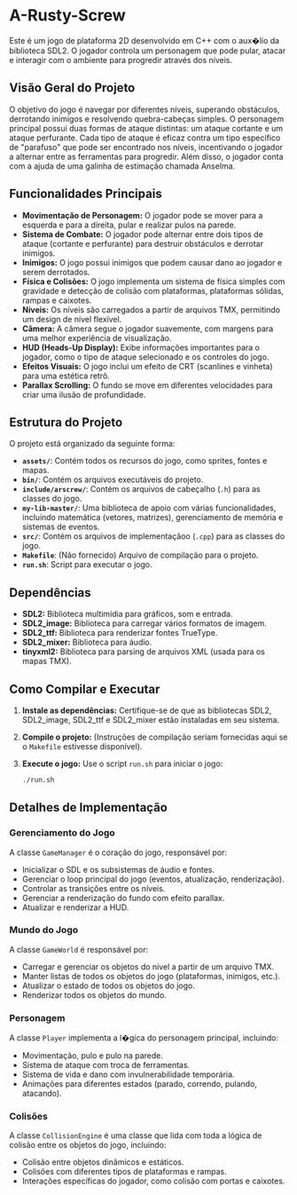 # A-Rusty-Screw

Este é um jogo de plataforma 2D desenvolvido em C++ com o aux�lio da biblioteca SDL2. O jogador controla um personagem que pode pular, atacar e interagir com o ambiente para progredir através dos níveis.

## Visão Geral do Projeto

O objetivo do jogo é navegar por diferentes níveis, superando obstáculos, derrotando inimigos e resolvendo quebra-cabeças simples. O personagem principal possui duas formas de ataque distintas: um ataque cortante e um ataque perfurante. Cada tipo de ataque é eficaz contra um tipo específico de "parafuso" que pode ser encontrado nos níveis, incentivando o jogador a alternar entre as ferramentas para progredir. Além disso, o jogador conta com a ajuda de uma galinha de estimação chamada Anselma.

## Funcionalidades Principais

  * **Movimentação de Personagem:** O jogador pode se mover para a esquerda e para a direita, pular e realizar pulos na parede.
  * **Sistema de Combate:** O jogador pode alternar entre dois tipos de ataque (cortante e perfurante) para destruir obstáculos e derrotar inimigos.
  * **Inimigos:** O jogo possui inimigos que podem causar dano ao jogador e serem derrotados.
  * **Física e Colisões:** O jogo implementa um sistema de física simples com gravidade e detecção de colisão com plataformas, plataformas sólidas, rampas e caixotes.
  * **Níveis:** Os níveis são carregados a partir de arquivos TMX, permitindo um design de nível flexível.
  * **Câmera:** A câmera segue o jogador suavemente, com margens para uma melhor experiência de visualização.
  * **HUD (Heads-Up Display):** Exibe informações importantes para o jogador, como o tipo de ataque selecionado e os controles do jogo.
  * **Efeitos Visuais:** O jogo inclui um efeito de CRT (scanlines e vinheta) para uma estética retrô.
  * **Parallax Scrolling:** O fundo se move em diferentes velocidades para criar uma ilusão de profundidade.

## Estrutura do Projeto

O projeto está organizado da seguinte forma:

  * **`assets/`**: Contém todos os recursos do jogo, como sprites, fontes e mapas.
  * **`bin/`**: Contém os arquivos executáveis do projeto.
  * **`include/arscrew/`**: Contém os arquivos de cabeçalho (`.h`) para as classes do jogo.
  * **`my-lib-master/`**: Uma biblioteca de apoio com várias funcionalidades, incluindo matemática (vetores, matrizes), gerenciamento de memória e sistemas de eventos.
  * **`src/`**: Contém os arquivos de implementaçãoo (`.cpp`) para as classes do jogo.
  * **`Makefile`**: (Não fornecido) Arquivo de compilação para o projeto.
  * **`run.sh`**: Script para executar o jogo.

## Dependências

  * **SDL2:** Biblioteca multimídia para gráficos, som e entrada.
  * **SDL2\_image:** Biblioteca para carregar vários formatos de imagem.
  * **SDL2\_ttf:** Biblioteca para renderizar fontes TrueType.
  * **SDL2\_mixer:** Biblioteca para áudio.
  * **tinyxml2:** Biblioteca para parsing de arquivos XML (usada para os mapas TMX).

## Como Compilar e Executar

1.  **Instale as dependências:**
    Certifique-se de que as bibliotecas SDL2, SDL2\_image, SDL2\_ttf e SDL2\_mixer estão instaladas em seu sistema.

2.  **Compile o projeto:**
    (Instruções de compilação seriam fornecidas aqui se o `Makefile` estivesse disponível).

3.  **Execute o jogo:**
    Use o script `run.sh` para iniciar o jogo:

    ```bash
    ./run.sh
    ```

## Detalhes de Implementação

### Gerenciamento do Jogo

A classe `GameManager` é o coração do jogo, responsável por:

  * Inicializar o SDL e os subsistemas de áudio e fontes.
  * Gerenciar o loop principal do jogo (eventos, atualização, renderização).
  * Controlar as transições entre os níveis.
  * Gerenciar a renderização do fundo com efeito parallax.
  * Atualizar e renderizar a HUD.

### Mundo do Jogo

A classe `GameWorld` é responsável por:

  * Carregar e gerenciar os objetos do nível a partir de um arquivo TMX.
  * Manter listas de todos os objetos do jogo (plataformas, inimigos, etc.).
  * Atualizar o estado de todos os objetos do jogo.
  * Renderizar todos os objetos do mundo.

### Personagem

A classe `Player` implementa a l�gica do personagem principal, incluindo:

  * Movimentação, pulo e pulo na parede.
  * Sistema de ataque com troca de ferramentas.
  * Sistema de vida e dano com invulnerabilidade temporária.
  * Animações para diferentes estados (parado, correndo, pulando, atacando).

### Colisões

A classe `CollisionEngine` é uma classe que lida com toda a lógica de colisão entre os objetos do jogo, incluindo:

  * Colisão entre objetos dinâmicos e estáticos.
  * Colisões com diferentes tipos de plataformas e rampas.
  * Interações específicas do jogador, como colisão com portas e caixotes.